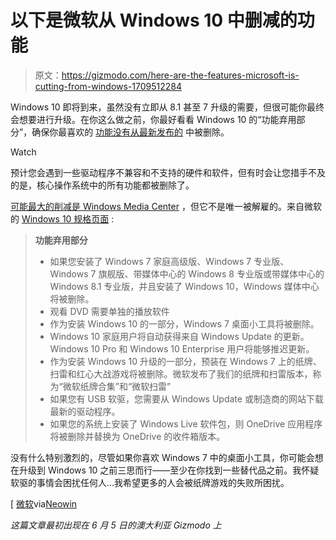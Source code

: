 # 以下是微软从 Windows 10 中删减的功能

> 原文：<https://gizmodo.com/here-are-the-features-microsoft-is-cutting-from-windows-1709512284>

Windows 10 即将到来，虽然没有立即从 8.1 甚至 7 升级的需要，但很可能你最终会想要进行升级。在你这么做之前，你最好看看 Windows 10 的“功能弃用部分”，确保你最喜欢的 [功能没有从最新发布的](http://www.gizmodo.com.au/2015/06/six-reasons-its-worth-being-cautious-about-windows-10/) 中被删除。

Watch

预计您会遇到一些驱动程序不兼容和不支持的硬件和软件，但有时会让您措手不及的是，核心操作系统中的所有功能都被删除了。

[可能最大的削减是 Windows Media Center](http://www.gizmodo.com.au/2015/06/microsoft-built-a-cable-box-killer-and-then-killed-it/) ，但它不是唯一被解雇的。来自微软的 [Windows 10 规格页面](http://www.microsoft.com/en-us/windows/windows-10-specifications) :

> **功能弃用部分**
> 
> *   如果您安装了 Windows 7 家庭高级版、Windows 7 专业版、Windows 7 旗舰版、带媒体中心的 Windows 8 专业版或带媒体中心的 Windows 8.1 专业版，并且安装了 Windows 10，Windows 媒体中心将被删除。
> *   观看 DVD 需要单独的播放软件
> *   作为安装 Windows 10 的一部分，Windows 7 桌面小工具将被删除。
> *   Windows 10 家庭用户将自动获得来自 Windows Update 的更新。Windows 10 Pro 和 Windows 10 Enterprise 用户将能够推迟更新。
> *   作为安装 Windows 10 升级的一部分，预装在 Windows 7 上的纸牌、扫雷和红心大战游戏将被删除。微软发布了我们的纸牌和扫雷版本，称为“微软纸牌合集”和“微软扫雷”
> *   如果您有 USB 软驱，您需要从 Windows Update 或制造商的网站下载最新的驱动程序。
> *   如果您的系统上安装了 Windows Live 软件包，则 OneDrive 应用程序将被删除并替换为 OneDrive 的收件箱版本。

没有什么特别激烈的，尽管如果你喜欢 Windows 7 中的桌面小工具，你可能会想在升级到 Windows 10 之前三思而行——至少在你找到一些替代品之前。我怀疑软驱的事情会困扰任何人…我希望更多的人会被纸牌游戏的失败所困扰。

[ [微软](http://www.microsoft.com/en-us/windows/windows-10-specifications)via[Neowin](http://www.neowin.net/news/here-are-the-features-that-will-no-longer-work-when-you-upgrade-to-windows-10)

*这篇文章最初出现在 6 月 5 日的澳大利亚 Gizmodo 上*